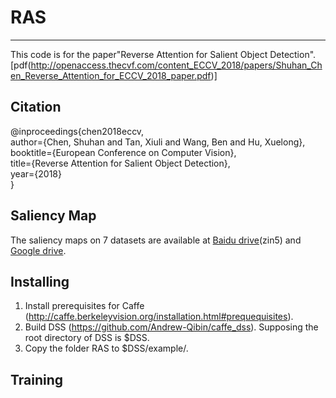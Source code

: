 # RAS
---
This code is for the paper"Reverse Attention for Salient Object Detection".[pdf(http://openaccess.thecvf.com/content_ECCV_2018/papers/Shuhan_Chen_Reverse_Attention_for_ECCV_2018_paper.pdf)]

Citation
---
@inproceedings{chen2018eccv, <br>
author={Chen, Shuhan and Tan, Xiuli and Wang, Ben and Hu, Xuelong}, <br>
booktitle={European Conference on Computer Vision}, <br>
title={Reverse Attention for Salient Object Detection}, <br>
year={2018}<br>
} 

Saliency Map
---
The saliency maps on 7 datasets are available at [Baidu drive](https://pan.baidu.com/s/1fG-LO48CwZOeFIqH2Xvc2Q)(zin5) and [Google drive](https://drive.google.com/open?id=1OTgOYlZoTOFOIHwxEDBYkZbAS7L3UKcP).

Installing
---
1. Install prerequisites for Caffe (http://caffe.berkeleyvision.org/installation.html#prequequisites).<br>
2. Build DSS (https://github.com/Andrew-Qibin/caffe_dss). Supposing the root directory of DSS is $DSS.<br>
3. Copy the folder RAS to $DSS/example/.<br>

Training
---
